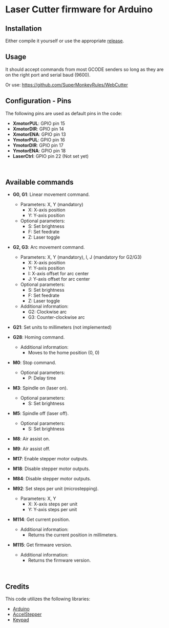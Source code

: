 # Laser Cutter firmware for Arduino

## Installation
Either compile it yourself or use the appropriate [release](https://github.com/SuperMonkeyRules/LaserCutter/releases/latest).
<br />

## Usage
It should accept commands from most GCODE senders so long as they are on the right port and serial baud (9600).

Or use: https://github.com/SuperMonkeyRules/WebCutter
<br />

## Configuration - Pins
The following pins are used as default pins in the code:

- **XmotorPUL**: GPIO pin 15
- **XmotorDIR**: GPIO pin 14
- **XmotorENA**: GPIO pin 13
- **YmotorPUL**: GPIO pin 16
- **YmotorDIR**: GPIO pin 17
- **YmotorENA**: GPIO pin 18
- **LaserCtrl**: GPIO pin 22 (Not set yet)
<br />

## Available commands
- **G0, G1**: Linear movement command.
  - Parameters: X, Y (mandatory)
    - X: X-axis position
    - Y: Y-axis position
  - Optional parameters:
    - S: Set brightness
    - F: Set feedrate
    - Z: Laser toggle

- **G2, G3**: Arc movement command.
  - Parameters: X, Y (mandatory), I, J (mandatory for G2/G3)
    - X: X-axis position
    - Y: Y-axis position
    - I: X-axis offset for arc center
    - J: Y-axis offset for arc center
  - Optional parameters:
    - S: Set brightness
    - F: Set feedrate
    - Z: Laser toggle
  - Additional information:
    - G2: Clockwise arc
    - G3: Counter-clockwise arc

- **G21**: Set units to millimeters (not implemented)

- **G28**: Homing command.
  - Additional information:
    - Moves to the home position (0, 0)

- **M0**: Stop command.
  - Optional parameters:
    - P: Delay time

- **M3**: Spindle on (laser on).
  - Optional parameters:
    - S: Set brightness

- **M5**: Spindle off (laser off).
  - Optional parameters:
    - S: Set brightness

- **M8**: Air assist on.

- **M9**: Air assist off.

- **M17**: Enable stepper motor outputs.

- **M18**: Disable stepper motor outputs.

- **M84**: Disable stepper motor outputs.

- **M92**: Set steps per unit (microstepping).
  - Parameters: X, Y
    - X: X-axis steps per unit
    - Y: Y-axis steps per unit

- **M114**: Get current position.
  - Additional information:
    - Returns the current position in millimeters.

- **M115**: Get firmware version.
  - Additional information:
    - Returns the firmware version.
<br />

## Credits
This code utilizes the following libraries:

- [Arduino](https://www.arduino.cc/)
- [AccelStepper](https://www.airspayce.com/mikem/arduino/AccelStepper/)
- [Keypad](https://playground.arduino.cc/Code/Keypad/)
